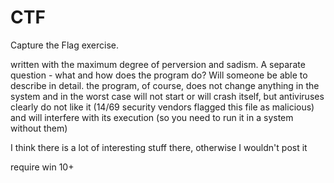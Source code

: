 # CTF

Capture the Flag exercise.

written with the maximum degree of perversion and sadism. A separate question - what and how does the program do? Will someone be able to describe in detail.
the program, of course, does not change anything in the system and in the worst case will not start or will crash itself, but antiviruses clearly do not like it (14/69 security vendors flagged this file as malicious) and will interfere with its execution (so you need to run it in a system without them)

I think there is a lot of interesting stuff there, otherwise I wouldn't post it

require win 10+